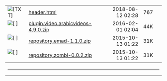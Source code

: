   <table>
<tr><td valign="top"><img src="/icons/text.gif" alt="[TXT]"></td><td><a href="https://github.com/ahmdgawad/ahmdgawad.github.io/blob/master/INSTALL/repository.emad-1.1.0.zip?raw=true">header.html</a></td><td align="right">2018-08-12 02:28  </td><td align="right">767 </td><td>&nbsp;</td></tr>
<tr><td valign="top"><img src="/icons/compressed.gif" alt="[   ]"></td><td><a href="plugin.video.arabicvideos-4.9.0.zip?raw=true">plugin.video.arabicvideos-4.9.0.zip</a></td><td align="right">2016-02-01 02:04  </td><td align="right"> 44K</td><td>&nbsp;</td></tr>
<tr><td valign="top"><img src="/icons/compressed.gif" alt="[   ]"></td><td><a href="repository.emad-1.1.0.zip?raw=true">repository.emad-1.1.0.zip</a></td><td align="right">2015-10-13 01:22  </td><td align="right"> 31K</td><td>&nbsp;</td></tr>
  <tr><td valign="top"><img src="/icons/compressed.gif" alt="[   ]"></td><td><a href="repository.zombi-0.0.2.zip?raw=true">repository.zombi-0.0.2.zip</a></td><td align="right">2015-10-13 01:22  </td><td align="right"> 31K</td><td>&nbsp;</td></tr>
   <tr><th colspan="5"><hr></th></tr>
</table>
